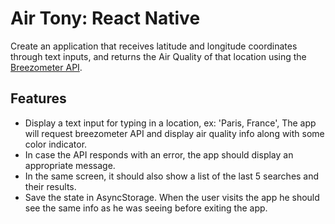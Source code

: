 # Air Tony: React Native

Create an application that receives latitude and longitude coordinates through text inputs, and returns the Air Quality of that location using the [Breezometer API](https://breezometer.com/api/).

## Features
* Display a text input for typing in a location, ex: 'Paris, France', The app will request breezometer  API and display air quality info along with some color indicator.
* In case the API responds with an error, the app should display an appropriate message.
* In the same screen, it should also show a list of the last 5 searches and their results.
* Save the state in AsyncStorage. When the user visits the app he should see the same info as he was seeing before exiting the app.